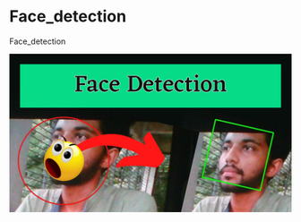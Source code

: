 # Face_detection
Face_detection

![alt text](https://github.com/SameeraWijesooriya/Face_detection/blob/main/faceimg.png)
